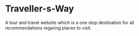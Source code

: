 # Traveller-s-Way

A tour and travel website which is a one stop destination for all recommendations regaring places to visit.
